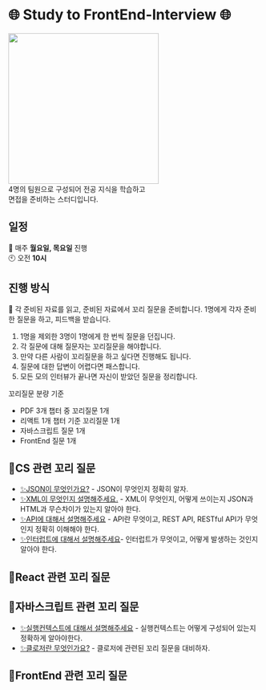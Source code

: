 # 🌐 Study to FrontEnd-Interview 🌐
<img src="https://github.com/99sStudy/CS-Interview-Master/assets/90139306/934c151f-800c-4853-8341-9f5d51425413" widtt="100" height="300" />
</br>
4명의 팀원으로 구성되어 전공 지식을 학습하고 </br>
면접을 준비하는 스터디입니다. </br>


## 일정
📅 매주 **월요일, 목요일** 진행 </br>
🕙 오전 **10시**</br>

## 진행 방식
📢 각 준비된 자료를 읽고, 준비된 자료에서 꼬리 질문을 준비합니다.
1명에게 각자 준비한 질문을 하고, 피드백을 받습니다.

1. 1명을 제외한 3명이 1명에게 한 번씩 질문을 던집니다.
2. 각 질문에 대해 질문자는 꼬리질문을 해야합니다.
3. 만약 다른 사람이 꼬리질문을 하고 싶다면 진행해도 됩니다.
4. 질문에 대한 답변이 어렵다면 패스합니다.
5. 모든 모의 인터뷰가 끝나면 자신이 받았던 질문을 정리합니다.

꼬리질문 분량 기준
- PDF 3개 챕터 중 꼬리질문 1개
- 리액트 1개 챕터 기준 꼬리질문 1개
- 자바스크립트 질문 1개
- FrontEnd 질문 1개


## 💭CS 관련 꼬리 질문

- [✨JSON이 무엇인가요?](https://github.com/99sStudy/CS-Interview-Master/blob/main/%EA%B0%9C%EB%B0%9C%EC%9E%90%20%EA%B8%B0%EB%B3%B8%20CS/ShinQA-1.md)  - JSON이 무엇인지 정확히 알자.
- [✨XML이 무엇인지 설명해주세요.](https://github.com/99sStudy/CS-Interview-Master/blob/main/%EA%B0%9C%EB%B0%9C%EC%9E%90%20%EA%B8%B0%EB%B3%B8%20CS/ShinQA-2.md) - XML이 무엇인지, 어떻게 쓰이는지 JSON과 HTML과 무슨차이가 있는지 알아야 한다.
- [✨API에 대해서 설명해주세요](https://github.com/99sStudy/CS-Interview-Master/blob/main/%EA%B0%9C%EB%B0%9C%EC%9E%90%20%EA%B8%B0%EB%B3%B8%20CS/ShinQA-3.md) - API란 무엇이고, REST API, RESTful API가 무엇인지 정확히 이해해야 한다.
- [✨인터럽트에 대해서 설명해주세요](https://github.com/99sStudy/CS-Interview-Master/blob/main/%EA%B0%9C%EB%B0%9C%EC%9E%90%20%EA%B8%B0%EB%B3%B8%20CS/%EC%9D%B8%ED%84%B0%EB%9F%BD%ED%8A%B8.md)- 인터럽트가 무엇이고, 어떻게 발생하는 것인지 알아야 한다.

## 💭React 관련 꼬리 질문


## 💭자바스크립트 관련 꼬리 질문

- [✨실행컨텍스트에 대해서 설명해주세요](https://github.com/99sStudy/CS-Interview-Master/blob/main/%EC%9E%90%EB%B0%94%EC%8A%A4%ED%81%AC%EB%A6%BD%ED%8A%B8/%EC%8B%A4%ED%96%89%EC%BB%A8%ED%85%8D%EC%8A%A4%ED%8A%B8.md) - 실행컨텍스트는 어떻게 구성되어 있는지 정확하게 알아야한다.
- [✨클로저란 무엇인가요?](https://github.com/99sStudy/CS-Interview-Master/blob/main/%EC%9E%90%EB%B0%94%EC%8A%A4%ED%81%AC%EB%A6%BD%ED%8A%B8/%ED%81%B4%EB%A1%9C%EC%A0%80.md) - 클로저에 관련된 꼬리 질문을 대비하자.

## 💭FrontEnd 관련 꼬리 질문
